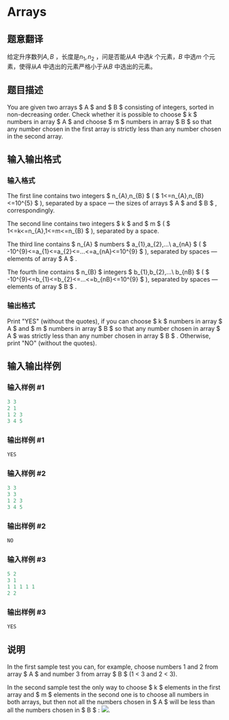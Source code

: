 # Arrays

## 题意翻译

给定升序数列$A,B$ ，长度是$n_1,n_2$ ，问是否能从$A$ 中选$k$ 个元素，$B$ 中选$m$ 个元素，使得从$A$ 中选出的元素严格小于从$B$ 中选出的元素。

## 题目描述

You are given two arrays $ A $ and $ B $ consisting of integers, sorted in non-decreasing order. Check whether it is possible to choose $ k $ numbers in array $ A $ and choose $ m $ numbers in array $ B $ so that any number chosen in the first array is strictly less than any number chosen in the second array.

## 输入输出格式

### 输入格式

The first line contains two integers $ n_{A},n_{B} $ ( $ 1<=n_{A},n_{B}<=10^{5} $ ), separated by a space — the sizes of arrays $ A $ and $ B $ , correspondingly.

The second line contains two integers $ k $ and $ m $ ( $ 1<=k<=n_{A},1<=m<=n_{B} $ ), separated by a space.

The third line contains $ n_{A} $ numbers $ a_{1},a_{2},...\ a_{nA} $ ( $ -10^{9}<=a_{1}<=a_{2}<=...<=a_{nA}<=10^{9} $ ), separated by spaces — elements of array $ A $ .

The fourth line contains $ n_{B} $ integers $ b_{1},b_{2},...\ b_{nB} $ ( $ -10^{9}<=b_{1}<=b_{2}<=...<=b_{nB}<=10^{9} $ ), separated by spaces — elements of array $ B $ .

### 输出格式

Print "YES" (without the quotes), if you can choose $ k $ numbers in array $ A $ and $ m $ numbers in array $ B $ so that any number chosen in array $ A $ was strictly less than any number chosen in array $ B $ . Otherwise, print "NO" (without the quotes).

## 输入输出样例

### 输入样例 #1

```cpp
3 3
2 1
1 2 3
3 4 5

```
### 输出样例 #1

```cpp
YES

```
### 输入样例 #2

```cpp
3 3
3 3
1 2 3
3 4 5

```
### 输出样例 #2

```cpp
NO

```
### 输入样例 #3

```cpp
5 2
3 1
1 1 1 1 1
2 2

```
### 输出样例 #3

```cpp
YES

```
## 说明

In the first sample test you can, for example, choose numbers 1 and 2 from array $ A $ and number 3 from array $ B $ (1 < 3 and 2 < 3).

In the second sample test the only way to choose $ k $ elements in the first array and $ m $ elements in the second one is to choose all numbers in both arrays, but then not all the numbers chosen in $ A $ will be less than all the numbers chosen in $ B $ : ![](https://cdn.luogu.com.cn/upload/vjudge_pic/CF572A/8f3fbb0b873bf77b8e348f9f28840bbc5c624918.png).

